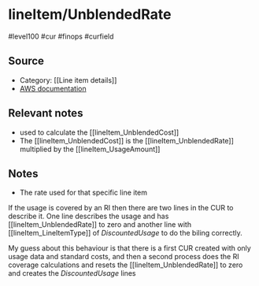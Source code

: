 # lineItem/UnblendedRate

#level100 #cur #finops #curfield

## Source
- Category: [[Line item details]]
- [AWS documentation](https://docs.aws.amazon.com/cur/latest/userguide/Lineitem-columns.html#l-U)

## Relevant notes
- used to calculate the [[lineItem_UnblendedCost]] 
- The [[lineItem_UnblendedCost]] is the [[lineItem_UnblendedRate]] multiplied by the [[lineItem_UsageAmount]]

## Notes
- The rate used for that specific line item

If the usage is covered by an RI then there are two lines in the CUR to describe it. One line describes the usage and has [[lineItem_UnblendedRate]] to zero and another line with [[lineItem_LineItemType]] of _DiscountedUsage_ to do the biling correctly. 

My guess about this behaviour is that there is a first CUR created with only usage data and standard costs, and then a second process does the RI coverage calculations and resets the [[lineItem_UnblendedRate]] to zero and creates the _DiscountedUsage_  lines